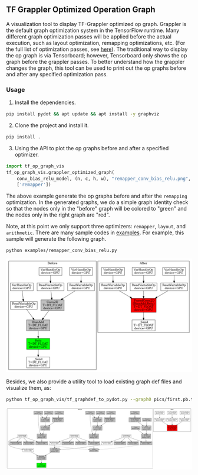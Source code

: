 ## TF Grappler Optimized Operation Graph

A visualization tool to display TF-Grappler optimized op graph. Grappler is the
default graph optimization system in the TensorFlow runtime. Many different
graph optimization passes will be applied before the actual execution, such as
layout optimization, remapping optimizations, etc. (For the full list of
optimization passes, see
[here](https://www.tensorflow.org/guide/graph_optimization)). The traditional
way to display the op graph is via Tensorboard; however, Tensorboard only shows
the op graph before the grappler passes. To better understand how the grappler
changes the graph, this tool can be used to print out the op graphs before and
after any specified optimization pass.

### Usage
1. Install the dependencies.
```bash
pip install pydot && apt update && apt install -y graphviz
```
2. Clone the project and install it.
```bash
pip install .
```
3. Using the API to plot the op graphs before and after a specified optimizer.
```python
import tf_op_graph_vis
tf_op_graph_vis.grappler_optimized_graph(
    conv_bias_relu_model, (n, c, h, w), "remapper_conv_bias_relu.png",
    ['remapper'])
```
The above example generate the op graphs before and after the `remapping`
optimization. In the generated graphs, we do a simple graph identity check so
that the nodes only in the "before" graph will be colored to "green" and the
nodes only in the right graph are "red".

Note, at this point we only support three optimizers: `remapper`, `layout`, and
`arithmetic`. There are many sample codes in [examples](examples). For example,
this sample will generate the following graph.

```bash
python examples/remapper_conv_bias_relu.py
```
![Remapping pass](pics/remapper_conv_bias_relu.png)

Besides, we also provide a utility tool to load existing graph def files and visualize them, as:
```bash
python tf_op_graph_vis/tf_graphdef_to_pydot.py --graph0 pics/first.pb.txt --graph1 pics/second.pb.txt --output output.png
```
![GraphDef](pics/output.png)
